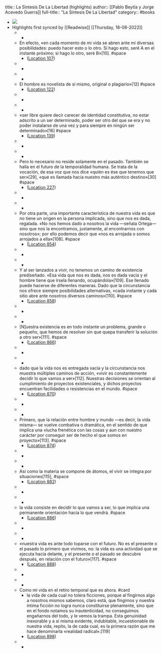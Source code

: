 title:: La Síntesis De La Libertad (highlights)
author:: [[Pablo Beytía y Jorge Acevedo Guerra]]
full-title:: "La Síntesis De La Libertad"
category:: #books

- ![](https://m.media-amazon.com/images/I/916L2784snL._SY160.jpg)
- Highlights first synced by [[Readwise]] [[Thursday, 18-08-2022]]
	- -
	- En efecto, «en cada momento de mi vida se abren ante mí diversas posibilidades: puedo hacer esto o lo otro. Si hago esto, seré A en el instante próximo; si hago lo otro, seré B»[10]. #space
		- ([Location 107](https://readwise.io/to_kindle?action=open&asin=B078LCJQ3N&location=107))
	- -
	- -
	- El hombre es novelista de sí mismo, original o plagiario»[12] #space
		- ([Location 122](https://readwise.io/to_kindle?action=open&asin=B078LCJQ3N&location=122))
	- -
	- -
	- «ser libre quiere decir carecer de identidad constitutiva, no estar adscrito a un ser determinado, poder ser otro del que se era y no poder instalarse de una vez y para siempre en ningún ser determinado»[16] #space
		- ([Location 139](https://readwise.io/to_kindle?action=open&asin=B078LCJQ3N&location=139))
	- -
	- -
	- Pero lo necesario no reside solamente en el pasado. También se halla en el futuro de la temporalidad humana. Se trata de la vocación, de esa voz que nos dice «quién es ése que tenemos que ser»[29], «que es llamada hacia nuestro más auténtico destino»[30] #space
		- ([Location 227](https://readwise.io/to_kindle?action=open&asin=B078LCJQ3N&location=227))
	- -
	- -
	- Por otra parte, una importante característica de nuestra vida es que no tiene un origen en la persona implicada, sino que nos es dada, regalada. «No nos hemos dado a nosotros la vida —señala Ortega— sino que nos la encontramos, justamente, al encontrarnos con nosotros»; por ello podemos decir que «nos es arrojada o somos arrojados a ella»[108]. #space
		- ([Location 854](https://readwise.io/to_kindle?action=open&asin=B078LCJQ3N&location=854))
	- -
	- -
	- Y al ser lanzados a vivir, no tenemos un camino de existencia prediseñado. «Esa vida que nos es dada, nos es dada vacía y el hombre tiene que írsela llenando, ocupándola»[109]. Ese llenado puede hacerse de diferentes maneras. Dado que la circunstancia nos ofrece siempre posibilidades alternativas, «cada instante y cada sitio abre ante nosotros diversos caminos»[110]. #space
		- ([Location 858](https://readwise.io/to_kindle?action=open&asin=B078LCJQ3N&location=858))
	- -
	- -
	- [N]uestra existencia es en todo instante un problema, grande o pequeño, que hemos de resolver sin que quepa transferir la solución a otro ser»[111]. #space
		- ([Location 866](https://readwise.io/to_kindle?action=open&asin=B078LCJQ3N&location=866))
	- -
	- -
	- dado que la vida nos es entregada vacía y la circunstancia nos muestra múltiples caminos de acción, «vivir es constantemente decidir lo que vamos a ser»[112]. Nuestras decisiones se orientan al cumplimiento de proyectos existenciales, y dichos proyectos encuentran facilidades o resistencias en el mundo. #space
		- ([Location 870](https://readwise.io/to_kindle?action=open&asin=B078LCJQ3N&location=870))
	- -
	- -
	- Primero, que la relación entre hombre y mundo —es decir, la vida misma— se vuelve combativa o dramática, en el sentido de que implica una «lucha frenética con las cosas y aun con nuestro carácter por conseguir ser de hecho el que somos en proyecto»[113]. #space
		- ([Location 874](https://readwise.io/to_kindle?action=open&asin=B078LCJQ3N&location=874))
	- -
	- -
	- Así como la materia se compone de átomos, el vivir se integra por situaciones[115], #space
		- ([Location 882](https://readwise.io/to_kindle?action=open&asin=B078LCJQ3N&location=882))
	- -
	- -
	- la vida consiste en decidir lo que vamos a ser, lo que implica una permanente orientación hacia lo que vendrá. #space
		- ([Location 886](https://readwise.io/to_kindle?action=open&asin=B078LCJQ3N&location=886))
	- -
	- -
	- «nuestra vida es ante todo toparse con el futuro. No es el presente o el pasado lo primero que vivimos, no: la vida es una actividad que se ejecuta hacia delante, y el presente o el pasado se descubre después, en relación con el futuro»[117]. #space
		- ([Location 888](https://readwise.io/to_kindle?action=open&asin=B078LCJQ3N&location=888))
	- -
	- -
	- Como mi vida en el retiro temporal que es ahora. #card
		- la vida de cada cual no tolera ficciones, porque al fingirnos algo a nosotros mismos sabemos, claro está, que fingimos y nuestra íntima ficción no logra nunca constituirse plenamente, sino que en el fondo notamos su inautenticidad, no conseguimos engañarnos del todo, y le vemos la trampa. Esta genuinidad inexorable y a sí misma evidente, indubitable, incuestionable de nuestra vida, repito, la de cada cual, es la primera razón que me hace denominarla «realidad radical».[119]
		- ([Location 898](https://readwise.io/to_kindle?action=open&asin=B078LCJQ3N&location=898))
	- -